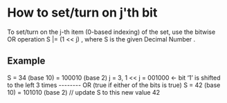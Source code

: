 # How to set/turn on j'th bit 

To set/turn on the j-th item (0-based indexing) of the set,
use the bitwise OR operation S |= (1 << j) , where S is the given Decimal Number .

## Example 

S = 34 (base 10) =  100010 (base 2)
j = 3, 1 << j =     001000 <- bit ‘1’ is shifted to the left 3 times
                   -------- OR (true if either of the bits is true)
S = 42 (base 10) =  101010 (base 2) // update S to this new value 42
